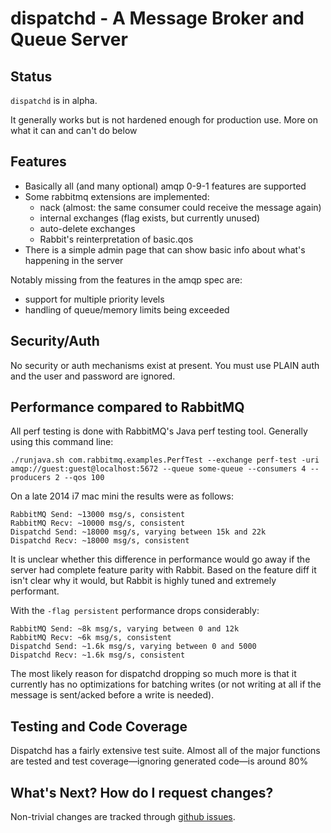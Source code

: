 # dispatchd - A Message Broker and Queue Server

## Status

`dispatchd` is in alpha.

It generally works but is not hardened enough for production use. More on what it can and can't do below

## Features

* Basically all (and many optional) amqp 0-9-1 features are supported
* Some rabbitmq extensions are implemented:
  * nack (almost: the same consumer could receive the message again)
  * internal exchanges (flag exists, but currently unused)
  * auto-delete exchanges
  * Rabbit's reinterpretation of basic.qos
* There is a simple admin page that can show basic info about what's
  happening in the server

Notably missing from the features in the amqp spec are:

* support for multiple priority levels
* handling of queue/memory limits being exceeded

## Security/Auth

No security or auth mechanisms exist at present. You must use PLAIN auth and the user and password are ignored.

## Performance compared to RabbitMQ

All perf testing is done with RabbitMQ's Java perf testing tool. Generally using this command line:

    ./runjava.sh com.rabbitmq.examples.PerfTest --exchange perf-test -uri amqp://guest:guest@localhost:5672 --queue some-queue --consumers 4 --producers 2 --qos 100

On a late 2014 i7 mac mini the results were as follows:

    RabbitMQ Send: ~13000 msg/s, consistent
    RabbitMQ Recv: ~10000 msg/s, consistent
    Dispatchd Send: ~18000 msg/s, varying between 15k and 22k
    Dispatchd Recv: ~18000 msg/s, consistent

It is unclear whether this difference in performance would go away if the server had complete feature parity with Rabbit. Based on the feature diff it isn't clear why it would, but Rabbit is highly tuned and extremely performant.

With the `-flag persistent` performance drops considerably:

    RabbitMQ Send: ~8k msg/s, varying between 0 and 12k
    RabbitMQ Recv: ~6k msg/s, consistent
    Dispatchd Send: ~1.6k msg/s, varying between 0 and 5000
    Dispatchd Recv: ~1.6k msg/s, consistent

The most likely reason for dispatchd dropping so much more is that it currently has no optimizations for batching writes (or not writing at all if the message is sent/acked before a write is needed).

## Testing and Code Coverage

Dispatchd has a fairly extensive test suite. Almost all of the major functions are tested and test coverage—ignoring generated code—is around 80%

## What's Next? How do I request changes?

Non-trivial changes are tracked through [github issues](https://github.com/jeffjenkins/dispatchd/issues).